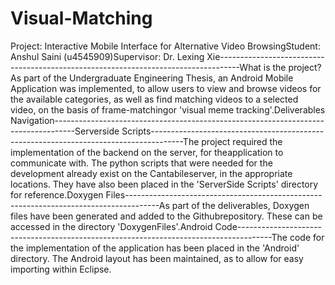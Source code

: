 Visual-Matching
===============

Project: Interactive Mobile Interface for Alternative Video BrowsingStudent: Anshul Saini (u4545909)Supervisor: Dr. Lexing Xie-----------------------------------------------------------------------------------What is the project?As part of the Undergraduate Engineering Thesis, an Android Mobile Application was implemented, to allow users to view and browse videos for the available categories, as well as find matching videos to a selected video, on the basis of frame-matchingor 'visual meme tracking'.Deliverables Navigation-----------------------------------------------------------------------------------Serverside Scripts--------------------------------------------------------------------------------------The project required the implementation of the backend on the server, for theapplication to communicate with. The python scripts that were needed for the development already exist on the Cantabileserver, in the appropriate locations. They have also been placed in the 'ServerSide Scripts' directory for reference.Doxygen Files--------------------------------------------------------------------------------------As part of the deliverables, Doxygen files have been generated and added to the Githubrepository. These can be accessed in the directory 'DoxygenFiles'.Android Code--------------------------------------------------------------------------------------The code for the implementation of the application has been placed in the 'Android' directory. The Android layout has been maintained, as to allow for easy importing within Eclipse. 
